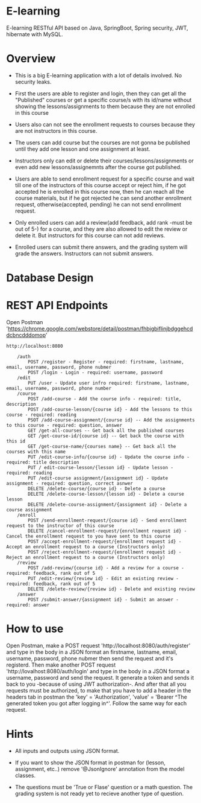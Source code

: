 # E-learning

E-learning RESTful API based on Java, SpringBoot, Spring security, JWT, hibernate with MySQL.

# Overview

- This is a big E-learning application with a lot of details involved. No security leaks. 

- First the users are able to register and login, then they can get all the "Published" courses or get a specific course/s with its id/name without showing the lessons/assignments to them because they are not enrolled in this course

- Users also can not see the enrollment requests to courses because they are not instructors in this course.

- The users can add course but the courses are not gonna be published until they add one lesson and one assignment at least.

- Instructors only can edit or delete their courses/lessons/assignments or even add new lessons/assignemnts after the course got published.

- Users are able to send enrollment request for a specific course and wait till one of the instructors of this course accept or reject him, if he got accepted he is enrolled in this course now, then he can reach all the course materials, but if he got rejected he can send another enrollment request, otherwise(accepted, pending) he can not send enrollment request.

- Only enrolled users can add a review(add feedback, add rank -must be out of 5-) for a course, and they are also allowed to edit the review or delete it. But instructors for this course can not add reviews.

- Enrolled users can submit there answers, and the grading system will grade the answers. Instructors can not submit answers.

# Database Design

# REST API Endpoints

Open Postman 'https://chrome.google.com/webstore/detail/postman/fhbjgbiflinjbdggehcddcbncdddomop'

	http://localhost:8080
		
		/auth
			POST /register - Register - required: firstname, lastname, email, username, password, phone nubmer
			POST /login - Login - required: username, password
		/edit
			PUT /user - Update user infro required: firstname, lastname, email, username, password, phone number
		/course
			POST /add-course - Add the course info - required: title, description
			POST /add-course-lesson/{course id} - Add the lessons to this course - required: reading
			PSOT /add-course-assignment/{course id} -- Add the assignments to this course - required: question, answer
			GET /get-all-courses -- Get back all the published courses
			GET /get-course-id/{course id} -- Get back the course with this id
			GET /get-course-name/{courses name} -- Get back all the courses with this name
			PUT /edit-course-info/{course id} - Update the course info - required: title description
			PUT / edit-course-lesson/{lesson id} - Update lesson - required: reading
			PUT /edit-course assignment/{assignment id} - Update assignment - required: question, correct asnwer
			DELETE /delete-course/{course id} - Delete a course
			DELETE /delete-course-lesson/{lesson id} - Delete a course lesson
			DELETE /delete-course-assignment/{assignment id} - Delete a course assignment 
		/enroll
			POST /send-enrollment-request/{course id} - Send enrollment request to the instructor of this course
			DELETE /cancel-enrollment-request/{enrollment request id} - Cancel the enrollment request to you have sent to this course
			POST /accept-enrollment-request/{enrollment request id} - Accept an enrollment request to a course (Instructors only)
			POST /reject-enrollment-request/{enrollment request id} - Reject an enrollment request to a course (Instructors only)
		/review
			POST /add-review/{course id} - Add a review for a course - required: feedback, rank out of 5
			PUT /edit-review/{review id} - Edit an existing review - required: feedback, rank out of 5
			DELETE /delete-review/{review id} - Delete and existing review
		/answer
			POST /submit-answer/{assignment id} - Submit an answer - required: answer

# How to use 

Open Postman, make a POST request 'http://localhost:8080/auth/register' and type in the body in a JSON format an firstname, lastname, email, username, password, phone nubmer then send the request and it's registerd.
Then make another POST request 'http://lovalhost:8080/auth/login' and type in the body in a JSON format a username, password and send the request. It generate a token and sends it back to you -because of using JWT authorization-.
And after that all you requests must be authorized, to make that you have to add a header in the headers tab in postman the 'key' = 'Authorization', 'value' = 'Bearer ^The generated token you got after logging in^'.
Follow the same way for each request.

# Hints 

- All inputs and outputs using JSON format.

- If you want to show the JSON format in postman for (lesson, assignment, etc..) remove '@JsonIgnore' annotation from the model classes.

- The questions must be 'True or Flase' question or a math question. The grading system is not ready yet to recieve another type of question.